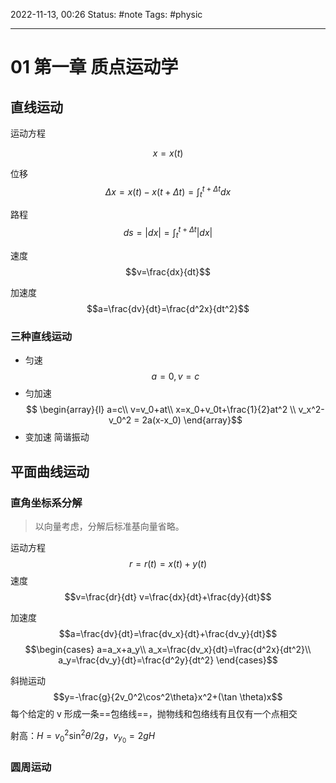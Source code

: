 2022-11-13, 00:26
Status: #note
Tags: #physic

---

# 01 第一章 质点运动学

## 直线运动

运动方程 

 $$x = x(t)$$

位移
 $$\Delta{x} = x(t) - x(t + \Delta{t}) = \int_t^{t+\Delta t}dx$$

路程
 $$ds = |dx|=\int_t^{t+\Delta t}|dx|$$

速度
 $$v=\frac{dx}{dt}$$

加速度
$$a=\frac{dv}{dt}=\frac{d^2x}{dt^2}$$

### 三种直线运动

- 匀速
$$a = 0, v = c$$
- 匀加速
$$
\begin{array}{l}
a=c\\
v=v_0+at\\
x=x_0+v_0t+\frac{1}{2}at^2 \\
v_x^2-v_0^2 = 2a(x-x_0)
\end{array}$$
- 变加速
简谐振动

## 平面曲线运动
### 直角坐标系分解

> 以向量考虑，分解后标准基向量省略。

运动方程
$$r = r(t)=x(t) + y(t)$$
速度
$$v=\frac{dr}{dt} v=\frac{dx}{dt}+\frac{dy}{dt}$$

加速度
$$a=\frac{dv}{dt}=\frac{dv_x}{dt}+\frac{dv_y}{dt}$$
$$\begin{cases}
a=a_x+a_y\\
a_x=\frac{dv_x}{dt}=\frac{d^2x}{dt^2}\\
a_y=\frac{dv_y}{dt}=\frac{d^2y}{dt^2}
\end{cases}$$

斜抛运动
$$y=-\frac{g}{2v_0^2\cos^2\theta}x^2+(\tan \theta)x$$
每个给定的 v 形成一条==包络线==，抛物线和包络线有且仅有一个点相交

射高：$H=v_0^2\sin^2\theta/2g$，$v_{y_0}=2gH$

### 圆周运动